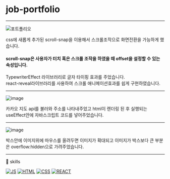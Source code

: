 # job-portfolio

---

![포트폴리오](https://user-images.githubusercontent.com/62333447/145433505-4b7b07b4-867e-4d81-ba56-ac8d0c5cee6c.gif)


css에 새롭게 추가된 scroll-snap을 이용해서 스크롤조작으로 화면전환을 가능하게 했습니다.<br/>
#### scroll-snap은 사용자가 터치 혹은  스크롤 조작을 하였을 때 offset을 설정할 수 있는 속성입니다.<br/>

TypewriterEffect 라이브러리로 글자 타이핑 효과를 주었습니다.<br/>
react-reveal라이브러리를 사용하여 스크롤 애니메이션효과를 쉽게 구현하였습니다.<br/>

---

![image](https://user-images.githubusercontent.com/62333447/145012328-3cf0903f-fa8b-4a04-a560-a85b57f9e24a.png)<br/>

카카오 지도 api를 불러와 주소를 나타내주었고 html이 렌더링 된 후 실행되는 useEffect안에 자바스크립트 코드를 넣어주었습니다. <br/>

---

![image](https://user-images.githubusercontent.com/62333447/145012652-6a4c0887-8a44-4f2e-a809-12c4b04b52a4.png)<br/>


박스안에 이미지위에 마우스를 올려두면 이미지가 확대되고 이미지가 박스보다 큰 부분은 overflow:hidden으로 가려주었습니다.<br/>

---


🎈 skills<br/>

[![JS](https://img.shields.io/badge/JavaScript-F7DF1E?style=flat-square&logo=JavaScript&logoColor=black)](github.com/lee910814/TODO-List)
[![HTML](https://img.shields.io/badge/Html-E34F26?style=flat-square&logo=Html&logoColor=black)](github.com/lee910814/TODO-List)
[![CSS](https://img.shields.io/badge/Css-1572B6?style=flat-square&logo=Cssl&logoColor=black)](github.com/lee910814/TODO-List)
[![REACT](https://img.shields.io/badge/React-09D3AC?style=flat-square&logo=React&logoColor=black)](github.com/lee910814/TODO-List)

